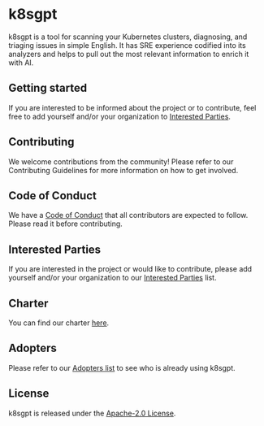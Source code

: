 # k8sgpt

k8sgpt is a tool for scanning your Kubernetes clusters, diagnosing, and triaging issues in simple English. It has SRE experience codified into its analyzers and helps to pull out the most relevant information to enrich it with AI.

## Getting started

If you are interested to be informed about the project or to contribute, feel free to add yourself and/or your organization to [Interested Parties](./interested-parties.md).

## Contributing

We welcome contributions from the community! Please refer to our Contributing Guidelines for more information on how to get involved.

## Code of Conduct

We have a [Code of Conduct](./CODE_OF_CONDUCT.md) that all contributors are expected to follow. Please read it before contributing.

## Interested Parties

If you are interested in the project or would like to contribute, please add yourself and/or your organization to our [Interested Parties](https://www.notion.so/467a8f2a4d8e4e7ab5f7c7bc6460b1c9) list.

## Charter

You can find our charter [here](./CHARTER.md).

## Adopters

Please refer to our [Adopters list](./ADOPTERS.md) to see who is already using k8sgpt.

## License

k8sgpt is released under the [Apache-2.0 License](./LICENSE).

